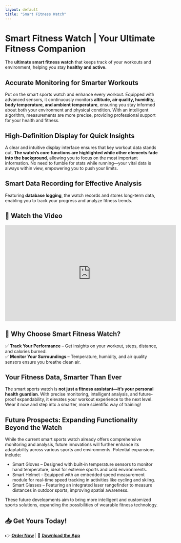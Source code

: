 ```yaml
---
layout: default
title: "Smart Fitness Watch"
---
```

# Smart Fitness Watch | Your Ultimate Fitness Companion
The **ultimate smart fitness watch** that keeps track of your workouts and environment, helping you stay **healthy and active**.

## Accurate Monitoring for Smarter Workouts
Put on the smart sports watch and enhance every workout. Equipped with advanced sensors, it continuously monitors **altitude, air quality, humidity, body temperature, and ambient temperature**, ensuring you stay informed about both your environment and physical condition. With an intelligent algorithm, measurements are more precise, providing professional support for your health and fitness.

## High-Definition Display for Quick Insights
A clear and intuitive display interface ensures that key workout data stands out. **The watch’s core functions are highlighted while other elements fade into the background**, allowing you to focus on the most important information. No need to fumble for stats while running—your vital data is always within view, empowering you to push your limits.

## Smart Data Recording for Effective Analysis
Featuring **database logging**, the watch records and stores long-term data, enabling you to track your progress and analyze fitness trends.

## 🎥 Watch the Video
<iframe width="560" height="315" src="https://www.youtube.com/test" frameborder="0" allowfullscreen></iframe>

## 🚀 Why Choose Smart Fitness Watch?
✅ **Track Your Performance** – Get insights on your workout, steps, distance, and calories burned.  
✅ **Monitor Your Surroundings** – Temperature, humidity, and air quality sensors ensure you breathe clean air.  

## Your Fitness Data, Smarter Than Ever
The smart sports watch is **not just a fitness assistant—it’s your personal health guardian**. With precise monitoring, intelligent analysis, and future-proof expandability, it elevates your workout experience to the next level. Wear it now and step into a smarter, more scientific way of training!

## Future Prospects: Expanding Functionality Beyond the Watch
While the current smart sports watch already offers comprehensive monitoring and analysis, future innovations will further enhance its adaptability across various sports and environments. Potential expansions include:

- Smart Gloves – Designed with built-in temperature sensors to monitor hand temperature, ideal for extreme sports and cold environments.
- Smart Helmet – Equipped with an embedded speed measurement module for real-time speed tracking in activities like cycling and skiing.
- Smart Glasses – Featuring an integrated laser rangefinder to measure distances in outdoor sports, improving spatial awareness.

These future developments aim to bring more intelligent and customized sports solutions, expanding the possibilities of wearable fitness technology.

## 📥 Get Yours Today!
👉 **[Order Now](#)** | 📱 **[Download the App](#)**  
